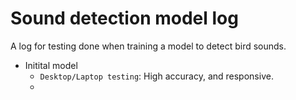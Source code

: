 # Sound detection model log

A log for testing done when training a model to detect bird sounds.

- Initital model
    - `Desktop/Laptop testing`: High accuracy, and responsive.
    - 